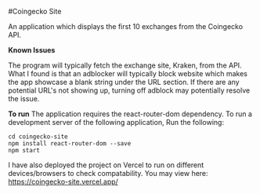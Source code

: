 #Coingecko Site

An application which displays the first 10 exchanges from the Coingecko API.

**Known Issues**

The program will typically fetch the exchange site, Kraken, from the API. What I found is that an adblocker will typically block website which makes the app showcase a blank string under the URL section. If there are any potential URL's not showing up, turning off adblock may potentially resolve the issue.

**To run**
The application requires the react-router-dom dependency. To run a development server of the following application, Run the following:
```
cd coingecko-site
npm install react-router-dom --save
npm start
```

I have also deployed the project on Vercel to run on different devices/browsers to check compatability. You may view here: https://coingecko-site.vercel.app/
